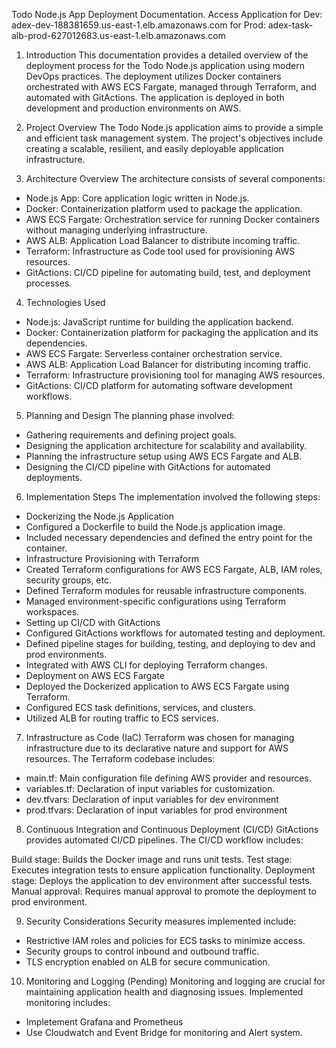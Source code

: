 Todo Node.js App Deployment Documentation.
Access Application 
for Dev: adex-dev-188381659.us-east-1.elb.amazonaws.com
for Prod: adex-task-alb-prod-627012683.us-east-1.elb.amazonaws.com

1. Introduction
This documentation provides a detailed overview of the deployment process for the Todo Node.js application using modern DevOps practices. The deployment utilizes Docker containers orchestrated with AWS ECS Fargate, managed through Terraform, and automated with GitActions. The application is deployed in both development and production environments on AWS.

2. Project Overview
The Todo Node.js application aims to provide a simple and efficient task management system. The project's objectives include creating a scalable, resilient, and easily deployable application infrastructure.

3. Architecture Overview
The architecture consists of several components:

- Node.js App: Core application logic written in Node.js.
- Docker: Containerization platform used to package the application.
- AWS ECS Fargate: Orchestration service for running Docker containers without managing underlying infrastructure.
- AWS ALB: Application Load Balancer to distribute incoming traffic.
- Terraform: Infrastructure as Code tool used for provisioning AWS resources.
- GitActions: CI/CD pipeline for automating build, test, and deployment processes.

4. Technologies Used
- Node.js: JavaScript runtime for building the application backend.
- Docker: Containerization platform for packaging the application and its dependencies.
- AWS ECS Fargate: Serverless container orchestration service.
- AWS ALB: Application Load Balancer for distributing incoming traffic.
- Terraform: Infrastructure provisioning tool for managing AWS resources.
- GitActions: CI/CD platform for automating software development workflows.

5. Planning and Design
The planning phase involved:

- Gathering requirements and defining project goals.
- Designing the application architecture for scalability and availability.
- Planning the infrastructure setup using AWS ECS Fargate and ALB.
- Designing the CI/CD pipeline with GitActions for automated deployments.

6. Implementation Steps
The implementation involved the following steps:

- Dockerizing the Node.js Application
- Configured a Dockerfile to build the Node.js application image.
- Included necessary dependencies and defined the entry point for the container.
- Infrastructure Provisioning with Terraform
- Created Terraform configurations for AWS ECS Fargate, ALB, IAM roles, security groups, etc.
- Defined Terraform modules for reusable infrastructure components.
- Managed environment-specific configurations using Terraform workspaces.
- Setting up CI/CD with GitActions
- Configured GitActions workflows for automated testing and deployment.
- Defined pipeline stages for building, testing, and deploying to dev and prod environments.
- Integrated with AWS CLI for deploying Terraform changes.
- Deployment on AWS ECS Fargate
- Deployed the Dockerized application to AWS ECS Fargate using Terraform.
- Configured ECS task definitions, services, and clusters.
- Utilized ALB for routing traffic to ECS services.

7. Infrastructure as Code (IaC)
Terraform was chosen for managing infrastructure due to its declarative nature and support for AWS resources. The Terraform codebase includes:

- main.tf: Main configuration file defining AWS provider and resources.
- variables.tf: Declaration of input variables for customization.
- dev.tfvars: Declaration of input variables for dev environment
- prod.tfvars: Declaration of input variables for prod environment

8. Continuous Integration and Continuous Deployment (CI/CD)
GitActions provides automated CI/CD pipelines. The CI/CD workflow includes:

Build stage: Builds the Docker image and runs unit tests.
Test stage: Executes integration tests to ensure application functionality.
Deployment stage: Deploys the application to dev environment after successful tests.
Manual approval: Requires manual approval to promote the deployment to prod environment.

9. Security Considerations
Security measures implemented include:

- Restrictive IAM roles and policies for ECS tasks to minimize access.
- Security groups to control inbound and outbound traffic.
- TLS encryption enabled on ALB for secure communication.

10. Monitoring and Logging (Pending)
Monitoring and logging are crucial for maintaining application health and diagnosing issues. Implemented monitoring includes:
- Impletement Grafana and Prometheus 
- Use Cloudwatch and Event Bridge for monitoring and Alert system.
